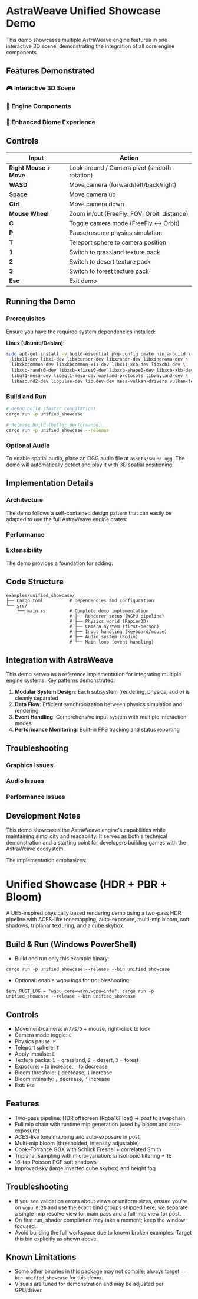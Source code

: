 # AstraWeave Unified Showcase Demo

This demo showcases multiple AstraWeave engine features in one interactive 3D scene, demonstrating the integration of all core engine components.

## Features Demonstrated

### 🎮 Interactive 3D Scene

### 🔧 Engine Components

### 🎯 Enhanced Biome Experience

## Controls

| Input | Action |
|-------|--------|
| **Right Mouse + Move** | Look around / Camera pivot (smooth rotation) |
| **WASD** | Move camera (forward/left/back/right) |
| **Space** | Move camera up |
| **Ctrl** | Move camera down |
| **Mouse Wheel** | Zoom in/out (FreeFly: FOV, Orbit: distance) |
| **C** | Toggle camera mode (FreeFly ↔ Orbit) |
| **P** | Pause/resume physics simulation |
| **T** | Teleport sphere to camera position |
| **1** | Switch to grassland texture pack |
| **2** | Switch to desert texture pack |
| **3** | Switch to forest texture pack |
| **Esc** | Exit demo |

## Running the Demo

### Prerequisites
Ensure you have the required system dependencies installed:

**Linux (Ubuntu/Debian):**
```bash
sudo apt-get install -y build-essential pkg-config cmake ninja-build \
  libx11-dev libxi-dev libxcursor-dev libxrandr-dev libxinerama-dev \
  libxkbcommon-dev libxkbcommon-x11-dev libx11-xcb-dev libxcb1-dev \
  libxcb-randr0-dev libxcb-xfixes0-dev libxcb-shape0-dev libxcb-xkb-dev \
  libgl1-mesa-dev libegl1-mesa-dev wayland-protocols libwayland-dev \
  libasound2-dev libpulse-dev libudev-dev mesa-vulkan-drivers vulkan-tools
```

### Build and Run

```bash
# Debug build (faster compilation)
cargo run -p unified_showcase

# Release build (better performance)
cargo run -p unified_showcase --release
```

### Optional Audio
To enable spatial audio, place an OGG audio file at `assets/sound.ogg`. The demo will automatically detect and play it with 3D spatial positioning.

## Implementation Details

### Architecture
The demo follows a self-contained design pattern that can easily be adapted to use the full AstraWeave engine crates:


### Performance

### Extensibility
The demo provides a foundation for adding:

## Code Structure

```
examples/unified_showcase/
├── Cargo.toml          # Dependencies and configuration
└── src/
    └── main.rs         # Complete demo implementation
                        # ├── Renderer setup (WGPU pipeline)
                        # ├── Physics world (Rapier3D)
                        # ├── Camera system (first-person)
                        # ├── Input handling (keyboard/mouse)
                        # ├── Audio system (Rodio)
                        # └── Main loop (event handling)
```

## Integration with AstraWeave

This demo serves as a reference implementation for integrating multiple engine systems. Key patterns demonstrated:

1. **Modular System Design**: Each subsystem (rendering, physics, audio) is cleanly separated
2. **Data Flow**: Efficient synchronization between physics simulation and rendering
3. **Event Handling**: Comprehensive input system with multiple interaction modes
4. **Performance Monitoring**: Built-in FPS tracking and status reporting

## Troubleshooting

### Graphics Issues

### Audio Issues

### Performance Issues

## Development Notes

This demo showcases the AstraWeave engine's capabilities while maintaining simplicity and readability. It serves as both a technical demonstration and a starting point for developers building games with the AstraWeave ecosystem.

The implementation emphasizes:

# Unified Showcase (HDR + PBR + Bloom)

A UE5-inspired physically based rendering demo using a two-pass HDR pipeline with ACES-like tonemapping, auto-exposure, multi-mip bloom, soft shadows, triplanar texturing, and a cube skybox.

## Build & Run (Windows PowerShell)

- Build and run only this example binary:

```
cargo run -p unified_showcase --release --bin unified_showcase
```

- Optional: enable wgpu logs for troubleshooting:

```
$env:RUST_LOG = "wgpu_core=warn,wgpu=info"; cargo run -p unified_showcase --release --bin unified_showcase
```

## Controls

- Movement/camera: `W/A/S/D` + mouse, right-click to look
- Camera mode toggle: `C`
- Physics pause: `P`
- Teleport sphere: `T`
- Apply impulse: `E`
- Texture packs: `1` = grassland, `2` = desert, `3` = forest
- Exposure: `=` to increase, `-` to decrease
- Bloom threshold: `[` decrease, `]` increase
- Bloom intensity: `;` decrease, `'` increase
- Exit: `Esc`

## Features

- Two-pass pipeline: HDR offscreen (Rgba16Float) → post to swapchain
- Full mip chain with runtime mip generation (used by bloom and auto-exposure)
- ACES-like tone mapping and auto-exposure in post
- Multi-mip bloom (thresholded, intensity adjustable)
- Cook–Torrance GGX with Schlick Fresnel + correlated Smith
- Triplanar sampling with micro-variation; anisotropic filtering = 16
- 16-tap Poisson PCF soft shadows
- Improved sky (large inverted cube skybox) and height fog

## Troubleshooting

- If you see validation errors about views or uniform sizes, ensure you’re on `wgpu 0.20` and use the exact bind groups shipped here; we separate a single-mip resolve view for main pass and a full-mip view for post.
- On first run, shader compilation may take a moment; keep the window focused.
- Avoid building the full workspace due to known broken examples. Target this bin explicitly as shown above.

## Known Limitations

- Some other binaries in this package may not compile; always target `--bin unified_showcase` for this demo.
- Visuals are tuned for demonstration and may be adjusted per GPU/driver.